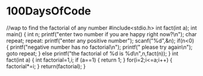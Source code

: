 # 100DaysOfCode
//wap to find the factorial of any number
#include<stdio.h>
int fact(int a);
int main()
{
	int n;
	printf("enter two number if you are happy right now?\n");
	char repeat;
 repeat:
printf("enter any positive number");
scanf("%d",&n);
	if(n<0)
	{
		printf("negative number has no factorial\n");
	printf("	please try again\n");
		goto repeat;
	}
	else
	printf("the factorial of %d is %d\n",n,fact(n));
}
int fact(int a)
{
int factorial=1,i;
if (a==1)
{
return 1;
}
for(i=2;i<=a;i++)
{
factorial*=i;
}
return(factorial);
}
